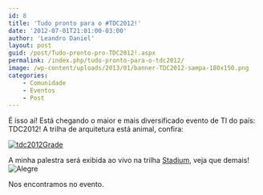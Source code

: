 ```yaml
---
id: 8
title: 'Tudo pronto para o #TDC2012!'
date: '2012-07-01T21:01:00-03:00'
author: 'Leandro Daniel'
layout: post
guid: /post/Tudo-pronto-pro-TDC2012!.aspx
permalink: /index.php/tudo-pronto-para-o-tdc2012/
image: /wp-content/uploads/2013/01/banner-TDC2012-sampa-180x150.png
categories:
    - Comunidade
    - Eventos
    - Post
---
```


É isso aí! Está chegando o maior e mais diversificado evento de TI do país: TDC2012! A trilha de arquitetura está animal, confira:

[![tdc2012Grade](http://leandrodaniel.com/pics/tdc2012Grade_1.png "tdc2012Grade")](http://www.thedevelopersconference.com.br/tdc/2012/saopaulo/trilha-arquitetura#programacao)

A minha palestra será exibida ao vivo na trilha [Stadium](http://www.thedevelopersconference.com.br/tdc/2012/saopaulo/trilha-stadium-quarta#programacao), veja que demais! ![Alegre](http://leandrodaniel.com/pics/wlEmoticon-smile_10.png)

Nos encontramos no evento.
